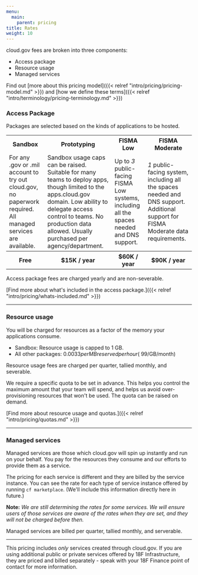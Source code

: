 ```yaml
---
menu:
  main:
    parent: pricing
title: Rates
weight: 10
---
```


cloud.gov fees are broken into three components:

- Access package
- Resource usage
- Managed services

Find out [more about this pricing model]({{< relref "intro/pricing/pricing-model.md" >}}) and [how we define these terms]({{< relref "intro/terminology/pricing-terminology.md" >}})

### Access Package

Packages are selected based on the kinds of applications to be hosted.

<table>
  <tr>
    <th>Sandbox</th>
    <th>Prototyping</th>
    <th>FISMA Low</th>
    <th>FISMA Moderate</th>
  </tr>
  <tr>
    <td>
      For any .gov or .mil account to try out cloud.gov, no paperwork required. All managed services are available.
    </td>
    <td>
      Sandbox usage caps can be raised. Suitable for many teams to deploy apps, though limited to the apps.cloud.gov domain. Low ability to delegate access control to teams. No production data allowed. Usually purchased per agency/department. 
    </td>
    <td>
      Up to <em>3</em> public-facing FISMA Low systems, including all the spaces needed and DNS support.
    </td>
    <td>
      <em>1</em> public-facing system, including all the spaces needed and DNS support. Additional support for FISMA Moderate data requirements.
    </td>
  </tr>
  <tr>
    <th>Free</th>
    <th>$15K / year</th>
    <th>$60K / year</th>
    <th>$90K / year</th>
  </tr>
</table>

Access package fees are charged yearly and are non-severable. 

[Find more about what's included in the access package.]({{< relref "intro/pricing/whats-included.md" >}})

---

### Resource usage

You will be charged for resources as a factor of the memory your applications consume. 

- Sandbox: Resource usage is capped to 1 GB.
- All other packages: $0.0033 per MB reserved per hour (~$99/GB/month)

Resource usage fees are charged per quarter, tallied monthly, and severable.

We require a specific quota to be set in advance. This helps you control the maximum amount that your team will spend, and helps us avoid over-provisioning resources that won't be used. The quota can be raised on demand. 

[Find more about resource usage and quotas.]({{< relref "intro/pricing/quotas.md" >}})

---

### Managed services

Managed services are those which cloud.gov will spin up instantly and run on your behalf. You pay for the resources they consume and our efforts to provide them as a service.

The pricing for each service is different and they are billed by the service instance. You can see the rate for each type of service instance offered by running `cf marketplace`. (We'll include this information directly here in future.) 

**Note:** *We are still determining the rates for some services. We will ensure users of those services are aware of the rates when they are set, and they will not be charged before then.*

Managed services are billed per quarter, tallied monthly, and serverable.

---

This pricing includes _only_ services created through cloud.gov. If you are using additional public or private services offered by 18F Infrastructure, they are priced and billed separately - speak with your 18F Finance point of contact for more information.

<!-- 
TODO
---

- Create buildpack page with list and compliance trade-offs
- Link to terminology page
- Add examples
-->
